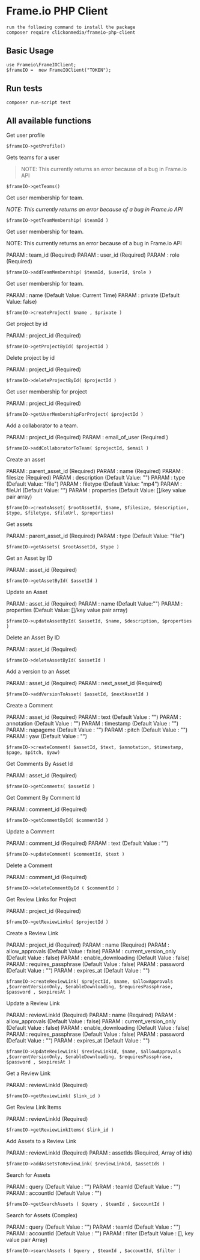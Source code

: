 # Frame.io PHP Client

```
run the following command to install the package
composer require clickonmedia/frameio-php-client
```


## Basic Usage

```
use Frameio\FrameIOClient;
$frameIO =  new FrameIOClient("TOKEN");
```


## Run tests

```
composer run-script test
```

## All available functions

Get user profile

```
$frameIO->getProfile()
```

Gets teams for a user

> NOTE: This currently returns an error because of a bug in Frame.io API
```
$frameIO->getTeams()
```

Get user membership for team.

*NOTE: This currently returns an error because of a bug in Frame.io API*
```
$frameIO->getTeamMembership( $teamId )
```

Get user membership for team.

NOTE: This currently returns an error because of a bug in Frame.io API

PARAM : team_id (Required)
PARAM : user_id (Required)
PARAM : role (Required)
```
$frameIO->addTeamMembership( $teamId, $userId, $role )
```

Get user membership for team.

PARAM : name (Default Value: Current Time)
PARAM : private (Default Value: false)

```
$frameIO->createProject( $name , $private )
```

Get project by id

PARAM : project_id (Required)

```
$frameIO->getProjectById( $projectId )
```

Delete project by id

PARAM : project_id (Required)

```
$frameIO->deleteProjectById( $projectId )
```

Get user membership for project

PARAM : project_id (Required)

```
$frameIO->getUserMembershipForProject( $projectId )
```

Add a collaborator to a team.

PARAM : project_id (Required)
PARAM : email_of_user (Required )

```
$frameIO->addCollaboratorToTeam( $projectId, $email )
```


Create an asset

PARAM :  parent_asset_id (Required)
PARAM :  name (Required)
PARAM :  filesize (Required)
PARAM :  description (Default Value: "")
PARAM :  type  (Default Value: "file")
PARAM :  filetype  (Default Value: "mp4")
PARAM :  fileUrl  (Default Value: "")
PARAM :  properties  (Default Value: []/key value pair array)

```
$frameIO->createAsset( $rootAssetId, $name, $filesize, $description, $type, $filetype, $fileUrl, $properties)
```


Get assets

PARAM :  parent_asset_id (Required)
PARAM :  type  (Default Value: "file")

```
$frameIO->getAssets( $rootAssetId, $type )
```

Get an Asset by ID

PARAM :  asset_id (Required)

```
$frameIO->getAssetById( $assetId )
```


Update an Asset

PARAM :  asset_id (Required)
PARAM :  name (Default Value:"")
PARAM :  properties  (Default Value: []/key value pair array)

```
$frameIO->updateAssetById( $assetId, $name, $description, $properties )
```

Delete an Asset By ID

PARAM :  asset_id (Required)

```
$frameIO->deleteAssetById( $assetId )
```

Add a version to an Asset

PARAM :  asset_id (Required)
PARAM :  next_asset_id (Required)

```
$frameIO->addVersionToAsset( $assetId, $nextAssetId )
```

Create a Comment

PARAM :  asset_id (Required)
PARAM :  text (Default Value : "")
PARAM :  annotation (Default Value : "")
PARAM :  timestamp (Default Value : "")
PARAM :  napageme (Default Value : "")
PARAM :  pitch (Default Value : "")
PARAM :  yaw (Default Value : "")

```
$frameIO->createComment( $assetId, $text, $annotation, $timestamp, $page, $pitch, $yaw)
```

Get Comments By Asset Id

PARAM :  asset_id (Required)

```
$frameIO->getComments( $assetId )
```

Get Comment By Comment Id

PARAM :  comment_id (Required)

```
$frameIO->getCommentById( $commentId )
```

Update a Comment

PARAM :  comment_id (Required)
PARAM :  text (Default Value : "")

```
$frameIO->updateComment( $commentId, $text )
```

Delete a Comment

PARAM :  comment_id (Required)

```
$frameIO->deleteCommentById ( $commentId )
```

Get Review Links for Project

PARAM :  project_id (Required)

```
$frameIO->getReviewLinks( $projectId )
```

Create a Review Link

PARAM :  project_id (Required)
PARAM :  name (Required)
PARAM :  allow_approvals (Default Value : false)
PARAM :  current_version_only (Default Value : false)
PARAM :  enable_downloading (Default Value : false)
PARAM :  requires_passphrase (Default Value : false)
PARAM :  password  (Default Value : "")
PARAM :  expires_at  (Default Value : "")

```
$frameIO->createReviewLink( $projectId, $name, $allowApprovals ,$currentVersionOnly, $enableDownloading, $requiresPassphrase, $password , $expiresAt )
```

Update a Review Link

PARAM :  reviewLinkId (Required)
PARAM :  name (Required)
PARAM :  allow_approvals (Default Value : false)
PARAM :  current_version_only (Default Value : false)
PARAM :  enable_downloading (Default Value : false)
PARAM :  requires_passphrase (Default Value : false)
PARAM :  password  (Default Value : "")
PARAM :  expires_at  (Default Value : "")

```
$frameIO->UpdateReviewLink( $reviewLinkId, $name, $allowApprovals ,$currentVersionOnly, $enableDownloading, $requiresPassphrase, $password , $expiresAt )
```

Get a Review Link

PARAM :  reviewLinkId (Required)

```
$frameIO->getReviewLink( $link_id )
```

Get Review Link Items

PARAM :  reviewLinkId (Required)

```
$frameIO->getReviewLinkItems( $link_id )
```

Add Assets to a Review Link

PARAM :  reviewLinkId (Required)
PARAM :  assetIds (Required, Array of ids)

```
$frameIO->addAssetsToReviewLink( $reviewLinkId, $assetIds )
```

Search for Assets

PARAM :  query (Default Value : "")
PARAM :  teamId (Default Value : "")
PARAM :  accountId (Default Value : "")

```
$frameIO->getSearchAssets ( $query , $teamId , $accountId )
```

Search for Assets (Complex)

PARAM :  query (Default Value : "")
PARAM :  teamId (Default Value : "")
PARAM :  accountId (Default Value : "")
PARAM :  filter (Default Value : [], key value pair Array)

```
$frameIO->searchAssets ( $query , $teamId , $accountId, $filter )
```
